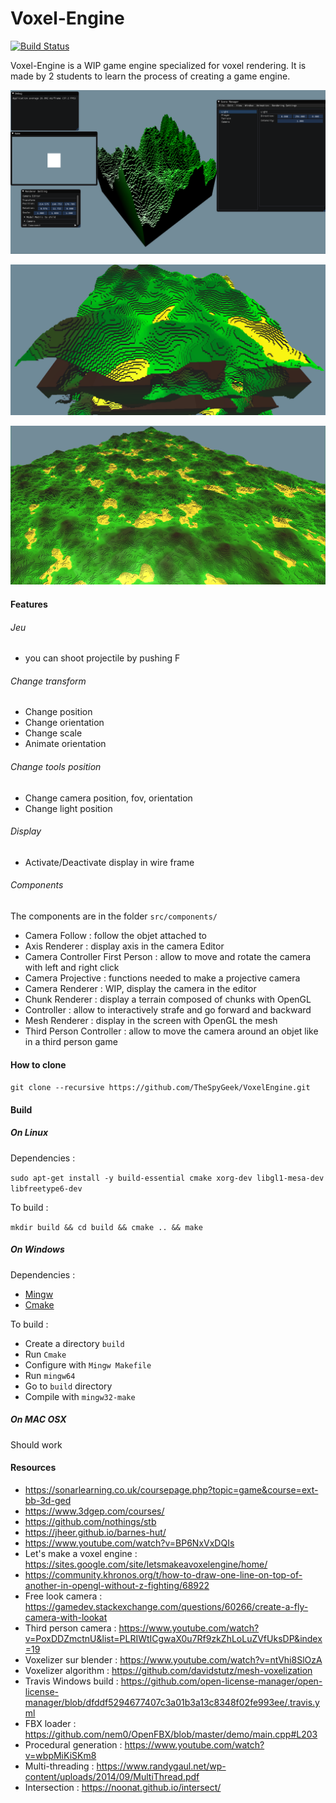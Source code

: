 # Voxel-Engine

[![Build Status](https://travis-ci.com/TheSpyGeek/VoxelEngine.svg?branch=master)](https://travis-ci.com/TheSpyGeek/VoxelEngine)

Voxel-Engine is a WIP game engine specialized for voxel rendering. It is made by 2 students to learn the process of creating a game engine.

![terrain_1](ressources/terrain_1.png)

![terrain_deep](ressources/terrain_deep.png)

![terrain_large](ressources/terrain_large.png)

#### Features

###### Jeu

* you can shoot projectile by pushing F

###### Change transform

* Change position
* Change orientation
* Change scale
* Animate orientation

###### Change tools position

* Change camera position, fov, orientation
* Change light position

###### Display

* Activate/Deactivate display in wire frame

###### Components 

The components are in the folder ```src/components/```

* Camera Follow : follow the objet attached to
* Axis Renderer : display axis in the camera Editor
* Camera Controller First Person : allow to move and rotate the camera with left and right click
* Camera Projective : functions needed to make a projective camera
* Camera Renderer : WIP, display the camera in the editor
* Chunk Renderer : display a terrain composed of chunks with OpenGL
* Controller : allow to interactively strafe and go forward and backward
* Mesh Renderer : display in the screen with OpenGL the mesh
* Third Person Controller : allow to move the camera around an objet like in a third person game

#### How to clone

```git clone --recursive https://github.com/TheSpyGeek/VoxelEngine.git```

#### Build

##### On Linux

Dependencies :

```sudo apt-get install -y build-essential cmake xorg-dev libgl1-mesa-dev libfreetype6-dev```

To build :

```mkdir build && cd build && cmake .. && make```

##### On Windows

Dependencies :

* [Mingw](https://sourceforge.net/projects/mingw-w64/)
* [Cmake](https://cmake.org/download/)

To build :

* Create a directory ```build```
* Run ```Cmake```
* Configure with ```Mingw Makefile```
* Run ```mingw64```
* Go to ```build``` directory
* Compile with ```mingw32-make```

##### On MAC OSX

Should work

#### Resources

* https://sonarlearning.co.uk/coursepage.php?topic=game&course=ext-bb-3d-ged
* https://www.3dgep.com/courses/
* https://github.com/nothings/stb
* https://jheer.github.io/barnes-hut/
* https://www.youtube.com/watch?v=BP6NxVxDQIs
* Let's make a voxel engine : https://sites.google.com/site/letsmakeavoxelengine/home/
* https://community.khronos.org/t/how-to-draw-one-line-on-top-of-another-in-opengl-without-z-fighting/68922
* Free look camera : https://gamedev.stackexchange.com/questions/60266/create-a-fly-camera-with-lookat
* Third person camera : https://www.youtube.com/watch?v=PoxDDZmctnU&list=PLRIWtICgwaX0u7Rf9zkZhLoLuZVfUksDP&index=19
* Voxelizer sur blender : https://www.youtube.com/watch?v=ntVhi8SlOzA
* Voxelizer algorithm : https://github.com/davidstutz/mesh-voxelization
* Travis Windows build : https://github.com/open-license-manager/open-license-manager/blob/dfddf5294677407c3a01b3a13c8348f02fe993ee/.travis.yml
* FBX loader : https://github.com/nem0/OpenFBX/blob/master/demo/main.cpp#L203
* Procedural generation : https://www.youtube.com/watch?v=wbpMiKiSKm8
* Multi-threading : https://www.randygaul.net/wp-content/uploads/2014/09/MultiThread.pdf
* Intersection : https://noonat.github.io/intersect/

